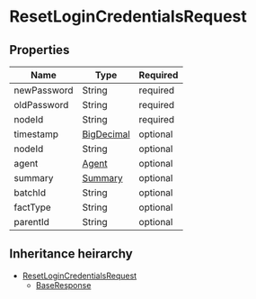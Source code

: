 

# ResetLoginCredentialsRequest

## Properties

Name | Type | Required
-------- | -------- | --------
newPassword | String | required
oldPassword | String | required
nodeId | String | required
timestamp | [BigDecimal](BigDecimal.md) | optional
nodeId | String | optional
agent | [Agent](Agent.md) | optional
summary | [Summary](Summary.md) | optional
batchId | String | optional
factType | String | optional
parentId | String | optional




## Inheritance heirarchy


* [ResetLoginCredentialsRequest](ResetLoginCredentialsRequest.md)
    * [BaseResponse](BaseResponse.md)
